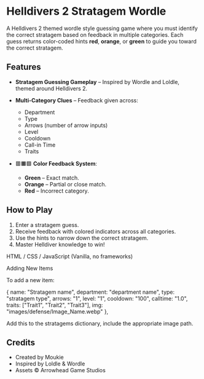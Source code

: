 # Helldivers 2 Stratagem Wordle

A Helldivers 2 themed wordle style guessing game where you must identify the correct stratagem based on feedback in multiple categories. Each guess returns color-coded hints **red**, **orange**, or **green** to guide you toward the correct stratagem.

## Features

* **Stratagem Guessing Gameplay** – Inspired by Wordle and Loldle, themed around Helldivers 2.
* **Multi-Category Clues** – Feedback given across:

  * Department
  * Type
  * Arrows (number of arrow inputs)
  * Level
  * Cooldown
  * Call-in Time
  * Traits
* 🟥🟧🟩 **Color Feedback System**:

  * **Green** – Exact match.
  * **Orange** – Partial or close match.
  * **Red** – Incorrect category.

## How to Play

1. Enter a stratagem guess.
2. Receive feedback with colored indicators across all categories.
3. Use the hints to narrow down the correct stratagem.
4. Master Helldiver knowledge to win!

HTML / CSS / JavaScript (Vanilla, no frameworks)

Adding New Items

To add a new item:

{
        name: "Stratagem name",
        department: "department name",
        type: "stratagem type",
        arrows: "1",
        level: "1",
        cooldown: "100",
        calltime: "1.0",
        traits: ["Trait1", "Trait2", "Trait3"],
        img: "images/defense/Image_Name.webp"
    },
    
Add this to the stratagems dictionary, include the appropriate image path.

## Credits

* Created by Moukie
* Inspired by Loldle & Wordle
* Assets © Arrowhead Game Studios
